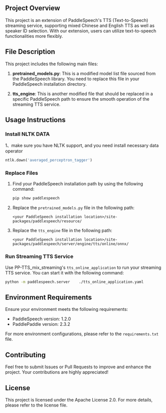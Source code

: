 ## Project Overview

This project is an extension of PaddleSpeech's TTS (Text-to-Speech) streaming service, supporting mixed Chinese and English TTS as well as speaker ID selection. With our extension, users can utilize text-to-speech functionalities more flexibly.

## File Description

This project includes the following main files:

1. **pretrained_models.py**: This is a modified model list file sourced from the PaddleSpeech library. You need to replace this file in your PaddleSpeech installation directory.

2. **tts_engine**: This is another modified file that should be replaced in a specific PaddleSpeech path to ensure the smooth operation of the streaming TTS service.

## Usage Instructions

### Install NLTK DATA
1、make sure you have NLTK support, and you need install necessary data operator
```python
ntlk.down('averaged_perceptron_tagger')
```

### Replace Files

1. Find your PaddleSpeech installation path by using the following command:
   ```bash
   pip show paddlespeech
   ```
   
2. Replace the `pretrained_models.py` file in the following path:
   ```
   <your PaddleSpeech installation location>/site-packages/paddlespeech/resource/
   ```

3. Replace the `tts_engine` file in the following path:
   ```
   <your PaddleSpeech installation location>/site-packages/paddlespeech/server/engine/tts/online/onnx/
   ```

### Run Streaming TTS Service

Use PP-TTS_mix_streaming's `tts_online_application` to run your streaming TTS service. You can start it with the following command:
```bash
python -m paddlespeech.server    ./tts_online_application.yaml
```

## Environment Requirements

Ensure your environment meets the following requirements:

- PaddleSpeech version: 1.2.0
- PaddlePaddle version: 2.3.2

For more environment configurations, please refer to the `requirements.txt` file.

## Contributing

Feel free to submit Issues or Pull Requests to improve and enhance the project. Your contributions are highly appreciated!

## License

This project is licensed under the Apache License 2.0. For more details, please refer to the license file.
